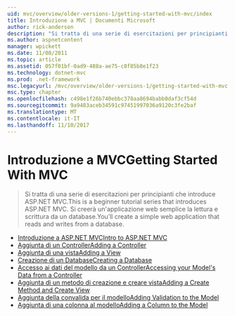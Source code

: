 ```yaml
---
uid: mvc/overview/older-versions-1/getting-started-with-mvc/index
title: Introduzione a MVC | Documenti Microsoft
author: rick-anderson
description: "Si tratta di una serie di esercitazioni per principianti che introduce ASP.NET MVC. Si creerà un'applicazione web semplice la lettura e scrittura da un database."
ms.author: aspnetcontent
manager: wpickett
ms.date: 11/08/2011
ms.topic: article
ms.assetid: 057f01bf-0ad9-488a-ae75-c8f85b8e1f23
ms.technology: dotnet-mvc
ms.prod: .net-framework
msc.legacyurl: /mvc/overview/older-versions-1/getting-started-with-mvc
msc.type: chapter
ms.openlocfilehash: c498e1f26b740ebbc378aa8694babb0daf3cf54d
ms.sourcegitcommit: 9a9483aceb34591c97451997036a9120c3fe2baf
ms.translationtype: MT
ms.contentlocale: it-IT
ms.lasthandoff: 11/10/2017
---
```

<a name="getting-started-with-mvc"></a><span data-ttu-id="a83a7-104">Introduzione a MVC</span><span class="sxs-lookup"><span data-stu-id="a83a7-104">Getting Started With MVC</span></span>
====================
> <span data-ttu-id="a83a7-105">Si tratta di una serie di esercitazioni per principianti che introduce ASP.NET MVC.</span><span class="sxs-lookup"><span data-stu-id="a83a7-105">This is a beginner tutorial series that introduces ASP.NET MVC.</span></span> <span data-ttu-id="a83a7-106">Si creerà un'applicazione web semplice la lettura e scrittura da un database.</span><span class="sxs-lookup"><span data-stu-id="a83a7-106">You’ll create a simple web application that reads and writes from a database.</span></span>


- [<span data-ttu-id="a83a7-107">Introduzione a ASP.NET MVC</span><span class="sxs-lookup"><span data-stu-id="a83a7-107">Intro to ASP.NET MVC</span></span>](getting-started-with-mvc-part1.md)
- [<span data-ttu-id="a83a7-108">Aggiunta di un Controller</span><span class="sxs-lookup"><span data-stu-id="a83a7-108">Adding a Controller</span></span>](getting-started-with-mvc-part2.md)
- [<span data-ttu-id="a83a7-109">Aggiunta di una vista</span><span class="sxs-lookup"><span data-stu-id="a83a7-109">Adding a View</span></span>](getting-started-with-mvc-part3.md)
- [<span data-ttu-id="a83a7-110">Creazione di un Database</span><span class="sxs-lookup"><span data-stu-id="a83a7-110">Creating a Database</span></span>](getting-started-with-mvc-part4.md)
- [<span data-ttu-id="a83a7-111">Accesso ai dati del modello da un Controller</span><span class="sxs-lookup"><span data-stu-id="a83a7-111">Accessing your Model's Data from a Controller</span></span>](getting-started-with-mvc-part5.md)
- [<span data-ttu-id="a83a7-112">Aggiunta di un metodo di creazione e creare vista</span><span class="sxs-lookup"><span data-stu-id="a83a7-112">Adding a Create Method and Create View</span></span>](getting-started-with-mvc-part6.md)
- [<span data-ttu-id="a83a7-113">Aggiunta della convalida per il modello</span><span class="sxs-lookup"><span data-stu-id="a83a7-113">Adding Validation to the Model</span></span>](getting-started-with-mvc-part7.md)
- [<span data-ttu-id="a83a7-114">Aggiunta di una colonna al modello</span><span class="sxs-lookup"><span data-stu-id="a83a7-114">Adding a Column to the Model</span></span>](getting-started-with-mvc-part8.md)
